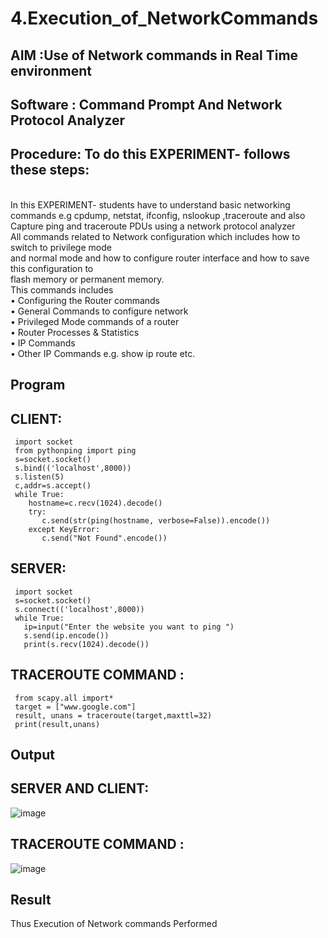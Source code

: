 # 4.Execution_of_NetworkCommands
## AIM :Use of Network commands in Real Time environment
## Software : Command Prompt And Network Protocol Analyzer
## Procedure: To do this EXPERIMENT- follows these steps:
<BR>
In this EXPERIMENT- students have to understand basic networking commands e.g cpdump, netstat, ifconfig, nslookup ,traceroute and also Capture ping and traceroute PDUs using a network protocol analyzer 
<BR>
All commands related to Network configuration which includes how to switch to privilege mode
<BR>
and normal mode and how to configure router interface and how to save this configuration to
<BR>
flash memory or permanent memory.
<BR>
This commands includes
<BR>
• Configuring the Router commands
<BR>
• General Commands to configure network
<BR>
• Privileged Mode commands of a router 
<BR>
• Router Processes & Statistics
<BR>
• IP Commands
<BR>
• Other IP Commands e.g. show ip route etc.
<BR>

## Program
## CLIENT:
     import socket
     from pythonping import ping
     s=socket.socket()
     s.bind(('localhost',8000))
     s.listen(5)
     c,addr=s.accept()
     while True:
        hostname=c.recv(1024).decode()
        try:
           c.send(str(ping(hostname, verbose=False)).encode())
        except KeyError:
           c.send("Not Found".encode())

## SERVER:
     import socket
     s=socket.socket()
     s.connect(('localhost',8000))
     while True:
       ip=input("Enter the website you want to ping ")
       s.send(ip.encode())
       print(s.recv(1024).decode())

## TRACEROUTE COMMAND :
     from scapy.all import*
     target = ["www.google.com"]
     result, unans = traceroute(target,maxttl=32)
     print(result,unans)

## Output
## SERVER AND CLIENT:
![image](https://github.com/user-attachments/assets/a5d2d314-7bbc-4b65-8d5f-ea616fc8a5d9)
## TRACEROUTE COMMAND :     
![image](https://github.com/user-attachments/assets/e000380d-d1f9-4a33-909e-2c90147d52af)


## Result
Thus Execution of Network commands Performed 
